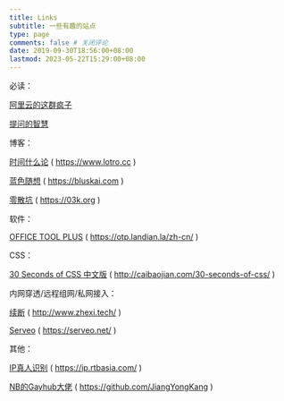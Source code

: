 ```yaml
---
title: Links
subtitle: 一些有趣的站点
type: page
comments: false # 关闭评论
date: 2019-09-30T18:56:00+08:00
lastmod: 2023-05-22T15:29:00+08:00
---
```


必读：

[阿里云的这群疯子][12]

[提问的智慧][13]

博客：

[时间什么论][1] ( https://www.lotro.cc )

[蓝色随想][2] ( https://bluskai.com )

[零散坑][3] ( https://03k.org )

软件：

[OFFICE TOOL PLUS][4] ( https://otp.landian.la/zh-cn/ )

CSS：

[30 Seconds of CSS 中文版][5]  ( http://caibaojian.com/30-seconds-of-css/ )

内网穿透/远程组网/私网接入：

[续断][7]  ( http://www.zhexi.tech/ )

[Serveo][8]  ( https://serveo.net/ )

其他：

[IP真人识别][9]  ( https://ip.rtbasia.com/ )

[NB的Gayhub大佬][10]  ( https://github.com/JiangYongKang )

 [1]: https://www.lotro.cc/
 [2]: https://bluskai.com/
 [3]: https://03k.org/
 [4]: https://otp.landian.la/zh-cn/
 [5]: http://caibaojian.com/30-seconds-of-css/
 [7]: http://www.zhexi.tech/
 [8]: https://serveo.net/
 [9]: https://ip.rtbasia.com/
 [10]: https://github.com/JiangYongKang
 [12]: ../../post/old/2018-10-21-ali/
 [13]: ../../post/old/2018-10-26-how-to-ask-questions-the-smart-way/
